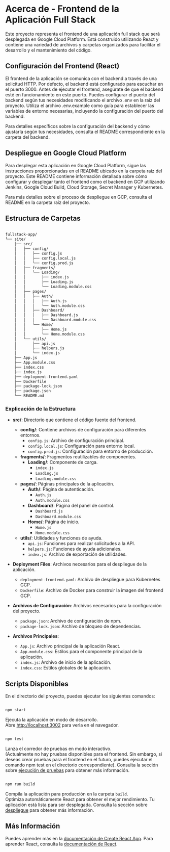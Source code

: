 # Acerca de - Frontend de la Aplicación Full Stack
Este proyecto representa el frontend de una aplicación full stack que será desplegada en Google Cloud Platform. Está construido utilizando React y contiene una variedad de archivos y carpetas organizados para facilitar el desarrollo y el mantenimiento del código.

## Configuración del Frontend (React)
El frontend de la aplicación se comunica con el backend a través de una solicitud HTTP. Por defecto, el backend está configurado para escuchar en el puerto 3000. Antes de ejecutar el frontend, asegúrate de que el backend esté en funcionamiento en este puerto. Puedes configurar el puerto del backend según tus necesidades modificando el archivo .env en la raíz del proyecto. Utiliza el archivo .env.example como guía para establecer las variables de entorno necesarias, incluyendo la configuración del puerto del backend.

Para detalles específicos sobre la configuración del backend y cómo ajustarla según tus necesidades, consulta el README correspondiente en la carpeta del backend.

## Despliegue en Google Cloud Platform
Para desplegar esta aplicación en Google Cloud Platform, sigue las instrucciones proporcionadas en el README ubicado en la carpeta raíz del proyecto. Este README contiene información detallada sobre cómo configurar y desplegar tanto el frontend como el backend en GCP utilizando Jenkins, Google Cloud Build, Cloud Storage, Secret Manager y Kubernetes.

Para más detalles sobre el proceso de despliegue en GCP, consulta el README en la carpeta raíz del proyecto.

## Estructura de Carpetas

```markdown

fullstack-app/
└── site/
    ├── src/
    │   ├── config/
    │   │   ├── config.js
    │   │   ├── config.local.js
    │   │   └── config.prod.js
    │   ├── fragments/
    │   │   └── Loading/
    │   │       ├── index.js
    │   │       ├── Loading.js
    │   │       └── Loading.module.css
    │   ├── pages/
    │   │   ├── Auth/
    │   │   │   ├── Auth.js
    │   │   │   └── Auth.module.css
    │   │   ├── Dashboard/
    │   │   │   ├── Dashboard.js
    │   │   │   └── Dashboard.module.css
    │   │   └── Home/
    │   │       ├── Home.js
    │   │       └── Home.module.css
    │   └── utils/
    │       ├── api.js
    │       ├── helpers.js
    │       └── index.js
    ├── App.js
    ├── App.module.css
    ├── index.css
    ├── index.js
    ├── deployment-frontend.yaml
    ├── Dockerfile
    ├── package-lock.json
    ├── package.json
    └── README.md    

```

### Explicación de la Estructura

- **src/**: Directorio que contiene el código fuente del frontend.
  - **config/**: Contiene archivos de configuración para diferentes entornos.
    - `config.js`: Archivo de configuración principal.
    - `config.local.js`: Configuración para entorno local.
    - `config.prod.js`: Configuración para entorno de producción.
  - **fragments/**: Fragmentos reutilizables de componentes.
    - **Loading/**: Componente de carga.
      - `index.js`
      - `Loading.js`
      - `Loading.module.css`
  - **pages/**: Páginas principales de la aplicación.
    - **Auth/**: Página de autenticación.
      - `Auth.js`
      - `Auth.module.css`
    - **Dashboard/**: Página del panel de control.
      - `Dashboard.js`
      - `Dashboard.module.css`
    - **Home/**: Página de inicio.
      - `Home.js`
      - `Home.module.css`
  - **utils/**: Utilidades y funciones de ayuda.
    - `api.js`: Funciones para realizar solicitudes a la API.
    - `helpers.js`: Funciones de ayuda adicionales.
    - `index.js`: Archivo de exportación de utilidades.

- **Deployment Files**: Archivos necesarios para el despliegue de la aplicación.
  - `deployment-frontend.yaml`: Archivo de despliegue para Kubernetes GCP.
  - `Dockerfile`: Archivo de Docker para construir la imagen del frontend GCP.

- **Archivos de Configuración**: Archivos necesarios para la configuración del proyecto.
  - `package.json`: Archivo de configuración de npm.
  - `package-lock.json`: Archivo de bloqueo de dependencias.
 

- **Archivos Principales**:
  - `App.js`: Archivo principal de la aplicación React.
  - `App.module.css`: Estilos para el componente principal de la aplicación.
  - `index.js`: Archivo de inicio de la aplicación.
  - `index.css`: Estilos globales de la aplicación.

## Scripts Disponibles

En el directorio del proyecto, puedes ejecutar los siguientes comandos:

```bash 

npm start

```

Ejecuta la aplicación en modo de desarrollo.<br />
Abre [http://localhost:3002](http://localhost:3002) para verla en el navegador.

```bash 

npm test

```

Lanza el corredor de pruebas en modo interactivo.<br />
(Actualmente no hay pruebas disponibles para el frontend. Sin embargo, si deseas crear pruebas para el frontend en el futuro, puedes ejecutar el comando npm test en el directorio correspondiente). 
Consulta la sección sobre [ejecución de pruebas](https://facebook.github.io/create-react-app/docs/running-tests) para obtener más información.


```bash 

npm run build

```

Compila la aplicación para producción en la carpeta `build`.<br />
Optimiza automáticamente React para obtener el mejor rendimiento.
Tu aplicación está lista para ser desplegada.
Consulta la sección sobre [despliegue](https://facebook.github.io/create-react-app/docs/deployment) para obtener más información.

## Más Información
Puedes aprender más en la [documentación de Create React App](https://facebook.github.io/create-react-app/docs/getting-started).
Para aprender React, consulta la [documentación de React](https://reactjs.org/).